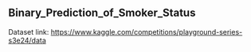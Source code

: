 ## Binary_Prediction_of_Smoker_Status
Dataset link: https://www.kaggle.com/competitions/playground-series-s3e24/data
